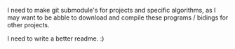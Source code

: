 I need to make git submodule's for projects and specific algorithms, as I may want to be abble to download and compile these programs / bidings for other projects.

I need to write a better readme. :)